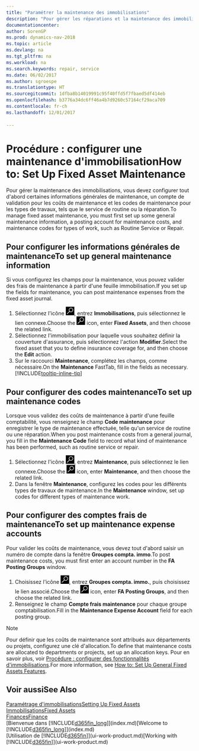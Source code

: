 ```yaml
---
title: "Paramétrer la maintenance des immobilisations"
description: "Pour gérer les réparations et la maintenance des immobilisations, spécifiez les informations de maintenance générale, les codes du type de travail, et un compte de validation pour les coûts."
documentationcenter: 
author: SorenGP
ms.prod: dynamics-nav-2018
ms.topic: article
ms.devlang: na
ms.tgt_pltfrm: na
ms.workload: na
ms.search.keywords: repair, service
ms.date: 06/02/2017
ms.author: sgroespe
ms.translationtype: HT
ms.sourcegitcommit: 1dfba8b14019991c95f40ffd5f7fbaed5df414eb
ms.openlocfilehash: b3776a34dc6ff46a4b7d9260c57164cf29aca709
ms.contentlocale: fr-ch
ms.lasthandoff: 12/01/2017

---
```

# <a name="how-to-set-up-fixed-asset-maintenance"></a><span data-ttu-id="ed711-103">Procédure : configurer une maintenance d'immobilisation</span><span class="sxs-lookup"><span data-stu-id="ed711-103">How to: Set Up Fixed Asset Maintenance</span></span>
<span data-ttu-id="ed711-104">Pour gérer la maintenance des immobilisations, vous devez configurer tout d'abord certaines informations générales de maintenance, un compte de validation pour les coûts de maintenance et les codes de maintenance pour les types de travaux, tels que le service de routine ou la réparation.</span><span class="sxs-lookup"><span data-stu-id="ed711-104">To manage fixed asset maintenance, you must first set up some general maintenance information, a posting account for maintenance costs, and maintenance codes for types of work, such as Routine Service or Repair.</span></span>

## <a name="to-set-up-general-maintenance-information"></a><span data-ttu-id="ed711-105">Pour configurer les informations générales de maintenance</span><span class="sxs-lookup"><span data-stu-id="ed711-105">To set up general maintenance information</span></span>
<span data-ttu-id="ed711-106">Si vous configurez les champs pour la maintenance, vous pouvez valider des frais de maintenance à partir d'une feuille immobilisation.</span><span class="sxs-lookup"><span data-stu-id="ed711-106">If you set up the fields for maintenance, you can post maintenance expenses from the fixed asset journal.</span></span>

1. <span data-ttu-id="ed711-107">Sélectionnez l'icône ![Page ou état pour la recherche](media/ui-search/search_small.png "Page ou état pour la recherche"), entrez **Immobilisations**, puis sélectionnez le lien connexe.</span><span class="sxs-lookup"><span data-stu-id="ed711-107">Choose the ![Search for Page or Report](media/ui-search/search_small.png "Search for Page or Report icon") icon, enter **Fixed Assets**, and then choose the related link.</span></span>
2. <span data-ttu-id="ed711-108">Sélectionnez l'immobilisation pour laquelle vous souhaitez définir la couverture d'assurance, puis sélectionnez l'action **Modifier**.</span><span class="sxs-lookup"><span data-stu-id="ed711-108">Select the fixed asset that you to define insurance coverage for, and then choose the **Edit** action.</span></span>
3. <span data-ttu-id="ed711-109">Sur le raccourci **Maintenance**, complétez les champs, comme nécessaire.</span><span class="sxs-lookup"><span data-stu-id="ed711-109">On the **Maintenance** FastTab, fill in the fields as necessary.</span></span> [!INCLUDE[tooltip-inline-tip](includes/tooltip-inline-tip_md.md)]

## <a name="to-set-up-maintenance-codes"></a><span data-ttu-id="ed711-110">Pour configurer des codes maintenance</span><span class="sxs-lookup"><span data-stu-id="ed711-110">To set up maintenance codes</span></span>
<span data-ttu-id="ed711-111">Lorsque vous validez des coûts de maintenance à partir d'une feuille comptabilité, vous renseignez le champ **Code maintenance** pour enregistrer le type de maintenance effectuée, telle qu'un service de routine ou une réparation.</span><span class="sxs-lookup"><span data-stu-id="ed711-111">When you post maintenance costs from a general journal, you fill in the **Maintenance Code** field to record what kind of maintenance has been performed, such as routine service or repair.</span></span>

1. <span data-ttu-id="ed711-112">Sélectionnez l'icône ![Page ou état pour la recherche](media/ui-search/search_small.png "Page ou état pour la recherche"), entrez **Maintenance**, puis sélectionnez le lien connexe.</span><span class="sxs-lookup"><span data-stu-id="ed711-112">Choose the ![Search for Page or Report](media/ui-search/search_small.png "Search for Page or Report icon") icon, enter **Maintenance**, and then choose the related link.</span></span>
2. <span data-ttu-id="ed711-113">Dans la fenêtre **Maintenance**, configurez les codes pour les différents types de travaux de maintenance.</span><span class="sxs-lookup"><span data-stu-id="ed711-113">In the **Maintenance** window, set up codes for different types of maintenance work.</span></span>

## <a name="to-set-up-maintenance-expense-accounts"></a><span data-ttu-id="ed711-114">Pour configurer des comptes frais de maintenance</span><span class="sxs-lookup"><span data-stu-id="ed711-114">To set up maintenance expense accounts</span></span>
<span data-ttu-id="ed711-115">Pour valider les coûts de maintenance, vous devez tout d'abord saisir un numéro de compte dans la fenêtre **Groupes compta. immo**.</span><span class="sxs-lookup"><span data-stu-id="ed711-115">To post maintenance costs, you must first enter an account number in the **FA Posting Groups** window.</span></span>

1. <span data-ttu-id="ed711-116">Choisissez l'icône ![Page ou état pour la recherche](media/ui-search/search_small.png "icône Page ou état pour la recherche"), entrez **Groupes compta. immo.**, puis choisissez le lien associé.</span><span class="sxs-lookup"><span data-stu-id="ed711-116">Choose the ![Search for Page or Report](media/ui-search/search_small.png "Search for Page or Report icon") icon, enter **FA Posting Groups**, and then choose the related link.</span></span>
2. <span data-ttu-id="ed711-117">Renseignez le champ **Compte frais maintenance** pour chaque groupe comptabilisation.</span><span class="sxs-lookup"><span data-stu-id="ed711-117">Fill in the **Maintenance Expense Account** field for each posting group.</span></span>

> [!NOTE]  
>   <span data-ttu-id="ed711-118">Pour définir que les coûts de maintenance sont attribués aux départements ou projets, configurez une clé d'allocation.</span><span class="sxs-lookup"><span data-stu-id="ed711-118">To define that maintenance costs are allocated to departments or projects, set up an allocation keys.</span></span> <span data-ttu-id="ed711-119">Pour en savoir plus, voir [Procédure : configurer des fonctionnalités d'immobilisations](fa-how-setup-general.md).</span><span class="sxs-lookup"><span data-stu-id="ed711-119">For more information, see [How to: Set Up General Fixed Assets Features](fa-how-setup-general.md).</span></span>

## <a name="see-also"></a><span data-ttu-id="ed711-120">Voir aussi</span><span class="sxs-lookup"><span data-stu-id="ed711-120">See Also</span></span>
[<span data-ttu-id="ed711-121">Paramétrage d'immobilisations</span><span class="sxs-lookup"><span data-stu-id="ed711-121">Setting Up Fixed Assets</span></span>](fa-setup.md)  
[<span data-ttu-id="ed711-122">Immobilisations</span><span class="sxs-lookup"><span data-stu-id="ed711-122">Fixed Assets</span></span>](fa-manage.md)  
[<span data-ttu-id="ed711-123">Finances</span><span class="sxs-lookup"><span data-stu-id="ed711-123">Finance</span></span>](finance.md)  
<span data-ttu-id="ed711-124">[Bienvenue dans [!INCLUDE[d365fin_long](includes/d365fin_long_md.md)]](index.md)</span><span class="sxs-lookup"><span data-stu-id="ed711-124">[Welcome to [!INCLUDE[d365fin_long](includes/d365fin_long_md.md)]](index.md)</span></span>  
<span data-ttu-id="ed711-125">[Utilisation de [!INCLUDE[d365fin](includes/d365fin_md.md)]](ui-work-product.md)</span><span class="sxs-lookup"><span data-stu-id="ed711-125">[Working with [!INCLUDE[d365fin](includes/d365fin_md.md)]](ui-work-product.md)</span></span>


